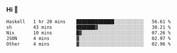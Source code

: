 ### Hi 👋

<!--START_SECTION:waka-->

```txt
Haskell   1 hr 20 mins    ██████████████░░░░░░░░░░░   56.61 %
sh        43 mins         ███████▓░░░░░░░░░░░░░░░░░   30.21 %
Nix       10 mins         █▓░░░░░░░░░░░░░░░░░░░░░░░   07.26 %
JSON      4 mins          ▓░░░░░░░░░░░░░░░░░░░░░░░░   02.97 %
Other     4 mins          ▓░░░░░░░░░░░░░░░░░░░░░░░░   02.96 %
```

<!--END_SECTION:waka-->
